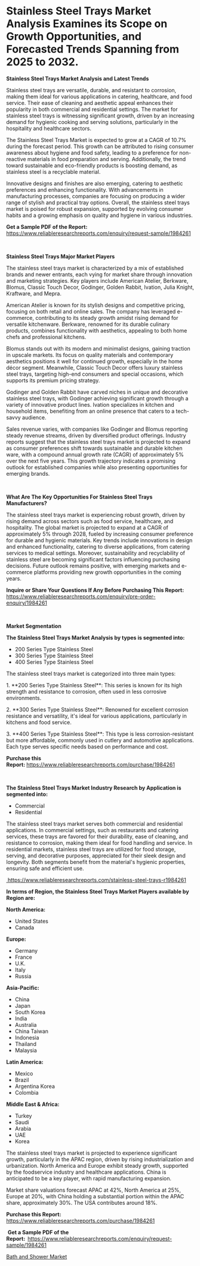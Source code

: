 <p><h1>Stainless Steel Trays Market Analysis Examines its Scope on Growth Opportunities, and Forecasted Trends Spanning from 2025 to 2032.</h1></p><p><strong>Stainless Steel Trays Market Analysis and Latest Trends</strong></p>
<p><p>Stainless steel trays are versatile, durable, and resistant to corrosion, making them ideal for various applications in catering, healthcare, and food service. Their ease of cleaning and aesthetic appeal enhances their popularity in both commercial and residential settings. The market for stainless steel trays is witnessing significant growth, driven by an increasing demand for hygienic cooking and serving solutions, particularly in the hospitality and healthcare sectors.</p><p>The Stainless Steel Trays Market is expected to grow at a CAGR of 10.7% during the forecast period. This growth can be attributed to rising consumer awareness about hygiene and food safety, leading to a preference for non-reactive materials in food preparation and serving. Additionally, the trend toward sustainable and eco-friendly products is boosting demand, as stainless steel is a recyclable material. </p><p>Innovative designs and finishes are also emerging, catering to aesthetic preferences and enhancing functionality. With advancements in manufacturing processes, companies are focusing on producing a wider range of stylish and practical tray options. Overall, the stainless steel trays market is poised for robust expansion, supported by evolving consumer habits and a growing emphasis on quality and hygiene in various industries.</p></p>
<p><strong>Get a Sample PDF of the Report:&nbsp;</strong> <a href="https://www.reliableresearchreports.com/enquiry/request-sample/1984261?utm_campaign=2307&utm_medium=2&utm_source=Github&utm_content=ia&utm_term=08022025&utm_id=stainless-steel-trays">https://www.reliableresearchreports.com/enquiry/request-sample/1984261</a></p>
<p>&nbsp;</p>
<p><strong>Stainless Steel Trays Major Market Players</strong></p>
<p><p>The stainless steel trays market is characterized by a mix of established brands and newer entrants, each vying for market share through innovation and marketing strategies. Key players include American Atelier, Berkware, Blomus, Classic Touch Decor, Godinger, Golden Rabbit, Ivation, Julia Knight, Kraftware, and Mepra.</p><p>American Atelier is known for its stylish designs and competitive pricing, focusing on both retail and online sales. The company has leveraged e-commerce, contributing to its steady growth amidst rising demand for versatile kitchenware. Berkware, renowned for its durable culinary products, combines functionality with aesthetics, appealing to both home chefs and professional kitchens.</p><p>Blomus stands out with its modern and minimalist designs, gaining traction in upscale markets. Its focus on quality materials and contemporary aesthetics positions it well for continued growth, especially in the home décor segment. Meanwhile, Classic Touch Decor offers luxury stainless steel trays, targeting high-end consumers and special occasions, which supports its premium pricing strategy.</p><p>Godinger and Golden Rabbit have carved niches in unique and decorative stainless steel trays, with Godinger achieving significant growth through a variety of innovative product lines. Ivation specializes in kitchen and household items, benefiting from an online presence that caters to a tech-savvy audience.</p><p>Sales revenue varies, with companies like Godinger and Blomus reporting steady revenue streams, driven by diversified product offerings. Industry reports suggest that the stainless steel trays market is projected to expand as consumer preferences shift towards sustainable and durable kitchen ware, with a compound annual growth rate (CAGR) of approximately 5% over the next five years. This growth trajectory indicates a promising outlook for established companies while also presenting opportunities for emerging brands.</p></p>
<p>&nbsp;</p>
<p><strong>What Are The Key Opportunities For Stainless Steel Trays Manufacturers?</strong></p>
<p><p>The stainless steel trays market is experiencing robust growth, driven by rising demand across sectors such as food service, healthcare, and hospitality. The global market is projected to expand at a CAGR of approximately 5% through 2028, fueled by increasing consumer preference for durable and hygienic materials. Key trends include innovations in design and enhanced functionality, catering to diverse applications, from catering services to medical settings. Moreover, sustainability and recyclability of stainless steel are becoming significant factors influencing purchasing decisions. Future outlook remains positive, with emerging markets and e-commerce platforms providing new growth opportunities in the coming years.</p></p>
<p><strong>Inquire or Share Your Questions If Any Before Purchasing This Report:</strong> <a href="https://www.reliableresearchreports.com/enquiry/pre-order-enquiry/1984261?utm_campaign=2307&utm_medium=2&utm_source=Github&utm_content=ia&utm_term=08022025&utm_id=stainless-steel-trays">https://www.reliableresearchreports.com/enquiry/pre-order-enquiry/1984261</a></p>
<p>&nbsp;</p>
<p><strong>Market Segmentation</strong></p>
<p><strong>The Stainless Steel Trays Market Analysis by types is segmented into:</strong></p>
<p><ul><li>200 Series Type Stainless Steel</li><li>300 Series Type Stainless Steel</li><li>400 Series Type Stainless Steel</li></ul></p>
<p><p>The stainless steel trays market is categorized into three main types: </p><p>1. **200 Series Type Stainless Steel**: This series is known for its high strength and resistance to corrosion, often used in less corrosive environments.</p><p>2. **300 Series Type Stainless Steel**: Renowned for excellent corrosion resistance and versatility, it's ideal for various applications, particularly in kitchens and food service.</p><p>3. **400 Series Type Stainless Steel**: This type is less corrosion-resistant but more affordable, commonly used in cutlery and automotive applications. Each type serves specific needs based on performance and cost.</p></p>
<p><strong>Purchase this Report:&nbsp;</strong><a href="https://www.reliableresearchreports.com/purchase/1984261?utm_campaign=2307&utm_medium=2&utm_source=Github&utm_content=ia&utm_term=08022025&utm_id=stainless-steel-trays">https://www.reliableresearchreports.com/purchase/1984261</a></p>
<p>&nbsp;</p>
<p><strong>The Stainless Steel Trays Market Industry Research by Application is segmented into:</strong></p>
<p><ul><li>Commercial</li><li>Residential</li></ul></p>
<p><p>The stainless steel trays market serves both commercial and residential applications. In commercial settings, such as restaurants and catering services, these trays are favored for their durability, ease of cleaning, and resistance to corrosion, making them ideal for food handling and service. In residential markets, stainless steel trays are utilized for food storage, serving, and decorative purposes, appreciated for their sleek design and longevity. Both segments benefit from the material's hygienic properties, ensuring safe and efficient use.</p></p>
<p><a href="https://www.reliableresearchreports.com/stainless-steel-trays-r1984261?utm_campaign=2307&utm_medium=2&utm_source=Github&utm_content=ia&utm_term=08022025&utm_id=stainless-steel-trays">&nbsp;https://www.reliableresearchreports.com/stainless-steel-trays-r1984261</a></p>
<p><strong>In terms of Region, the Stainless Steel Trays Market Players available by Region are:</strong></p>
<p>
    <p> <strong> North America: </strong>
        <ul>
            <li>United States</li>
            <li>Canada</li>
        </ul>
        </p> 
    <p> <strong> Europe: </strong>
        <ul>
            <li>Germany</li>
            <li>France</li>
            <li>U.K.</li>
            <li>Italy</li>
            <li>Russia</li>
        </ul>
        </p> 
    <p> <strong> Asia-Pacific: </strong>
        <ul>
            <li>China</li>
            <li>Japan</li>
            <li>South Korea</li>
            <li>India</li>
            <li>Australia</li>
            <li>China Taiwan</li>
            <li>Indonesia</li>
            <li>Thailand</li>
            <li>Malaysia</li>
        </ul>
        </p> 
    <p> <strong> Latin America: </strong>
        <ul>
            <li>Mexico</li>
            <li>Brazil</li>
            <li>Argentina Korea</li>
            <li>Colombia</li>
        </ul>
        </p> 
    <p> <strong> Middle East & Africa: </strong>
        <ul>
            <li>Turkey</li>
            <li>Saudi</li>
            <li>Arabia</li>
            <li>UAE</li>
            <li>Korea</li>
        </ul>
    </p>
    </p>
<p><p>The stainless steel trays market is projected to experience significant growth, particularly in the APAC region, driven by rising industrialization and urbanization. North America and Europe exhibit steady growth, supported by the foodservice industry and healthcare applications. China is anticipated to be a key player, with rapid manufacturing expansion. </p><p>Market share valuations forecast APAC at 42%, North America at 25%, Europe at 20%, with China holding a substantial portion within the APAC share, approximately 30%. The USA contributes around 18%.</p></p>
<p><strong>Purchase this Report: </strong><a href="https://www.reliableresearchreports.com/purchase/1984261?utm_campaign=2307&utm_medium=2&utm_source=Github&utm_content=ia&utm_term=08022025&utm_id=stainless-steel-trays">https://www.reliableresearchreports.com/purchase/1984261</a></p>
<p>&nbsp;<strong>Get a Sample PDF of the Report:&nbsp;&nbsp;</strong><a href="https://www.reliableresearchreports.com/enquiry/request-sample/1984261?utm_campaign=2307&utm_medium=2&utm_source=Github&utm_content=ia&utm_term=08022025&utm_id=stainless-steel-trays">https://www.reliableresearchreports.com/enquiry/request-sample/1984261</a></p>
<p><strong></strong></p>
<p><p><a href="https://github.com/ulyssacrayne00231/Market-Research-Report-List-1/blob/main/bath-and-shower-market.md?utm_campaign=2307&utm_medium=2&utm_source=Github&utm_content=ia&utm_term=08022025&utm_id=stainless-steel-trays">Bath and Shower Market</a></p></p>